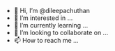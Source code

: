 - 👋 Hi, I’m @dileepachuthan
- 👀 I’m interested in ...
- 🌱 I’m currently learning ...
- 💞️ I’m looking to collaborate on ...
- 📫 How to reach me ...

<!---
dileepachuthan/dileepachuthan is a ✨ special ✨ repository because its `README.md` (this file) appears on your GitHub profile.
You can click the Preview link to take a look at your changes.
--->
